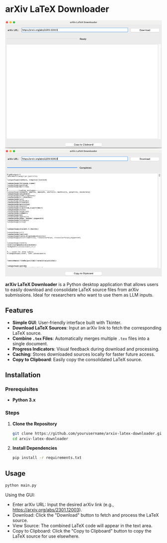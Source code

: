 # arXiv LaTeX Downloader

![alt text](image.png)
![alt text](image-1.png)

**arXiv LaTeX Downloader** is a Python desktop application that allows users to easily download and consolidate LaTeX source files from arXiv submissions. Ideal for researchers who want to use them as LLM inputs.

## Features

- **Simple GUI**: User-friendly interface built with Tkinter.
- **Download LaTeX Sources**: Input an arXiv link to fetch the corresponding LaTeX source.
- **Combine `.tex` Files**: Automatically merges multiple `.tex` files into a single document.
- **Progress Indicators**: Visual feedback during download and processing.
- **Caching**: Stores downloaded sources locally for faster future access.
- **Copy to Clipboard**: Easily copy the consolidated LaTeX source.

## Installation

### Prerequisites

- **Python 3.x**
### Steps

1. **Clone the Repository**

   ```bash
   git clone https://github.com/yourusername/arxiv-latex-downloader.git
   cd arxiv-latex-downloader
   ```

2. **Install Dependencies**

   ```bash
   pip install -r requirements.txt
   ```

## Usage

   ```bash
   python main.py
   ```

   Using the GUI:
   - Enter arXiv URL: Input the desired arXiv link (e.g., https://arxiv.org/abs/2301.12003).
   - Download: Click the "Download" button to fetch and process the LaTeX source.
   - View Source: The combined LaTeX code will appear in the text area.
   - Copy to Clipboard: Click the "Copy to Clipboard" button to copy the LaTeX source for use elsewhere.